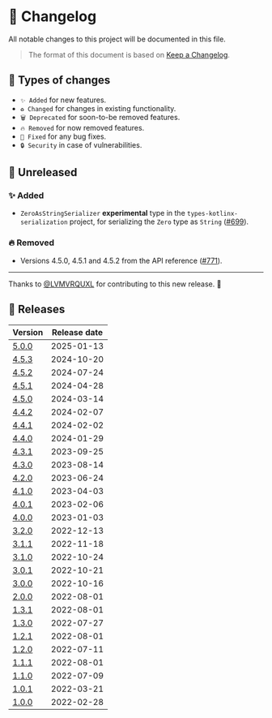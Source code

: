 # 🔄 Changelog

All notable changes to this project will be documented in this file.

> The format of this document is based on
> [Keep a Changelog](https://keepachangelog.com/en/1.1.0).

## 🤔 Types of changes

- `✨ Added` for new features.
- `♻️ Changed` for changes in existing functionality.
- `🗑️ Deprecated` for soon-to-be removed features.
- `🔥 Removed` for now removed features.
- `🐛 Fixed` for any bug fixes.
- `🔒 Security` in case of vulnerabilities.

## 🚧 Unreleased

### ✨ Added

- `ZeroAsStringSerializer` **experimental** type in the
  `types-kotlinx-serialization` project, for serializing the `Zero` type as
  `String` ([#699]).

### 🔥 Removed

- Versions 4.5.0, 4.5.1 and 4.5.2 from the API reference ([#771]).

---

Thanks to [@LVMVRQUXL] for contributing to this new release. 🙏

[@LVMVRQUXL]: https://github.com/LVMVRQUXL
[#699]: https://github.com/kotools/types/issues/699
[#771]: https://github.com/kotools/types/issues/771

## 🔖 Releases

| Version | Release date |
|---------|--------------|
| [5.0.0] | 2025-01-13   |
| [4.5.3] | 2024-10-20   |
| [4.5.2] | 2024-07-24   |
| [4.5.1] | 2024-04-28   |
| [4.5.0] | 2024-03-14   |
| [4.4.2] | 2024-02-07   |
| [4.4.1] | 2024-02-02   |
| [4.4.0] | 2024-01-29   |
| [4.3.1] | 2023-09-25   |
| [4.3.0] | 2023-08-14   |
| [4.2.0] | 2023-06-24   |
| [4.1.0] | 2023-04-03   |
| [4.0.1] | 2023-02-06   |
| [4.0.0] | 2023-01-03   |
| [3.2.0] | 2022-12-13   |
| [3.1.1] | 2022-11-18   |
| [3.1.0] | 2022-10-24   |
| [3.0.1] | 2022-10-21   |
| [3.0.0] | 2022-10-16   |
| [2.0.0] | 2022-08-01   |
| [1.3.1] | 2022-08-01   |
| [1.3.0] | 2022-07-27   |
| [1.2.1] | 2022-08-01   |
| [1.2.0] | 2022-07-11   |
| [1.1.1] | 2022-08-01   |
| [1.1.0] | 2022-07-09   |
| [1.0.1] | 2022-03-21   |
| [1.0.0] | 2022-02-28   |

[5.0.0]: https://github.com/kotools/types/releases/tag/5.0.0
[4.5.3]: https://github.com/kotools/types/releases/tag/4.5.3
[4.5.2]: https://github.com/kotools/types/releases/tag/4.5.2
[4.5.1]: https://github.com/kotools/types/releases/tag/4.5.1
[4.5.0]: https://github.com/kotools/types/releases/tag/4.5.0
[4.4.2]: https://github.com/kotools/types/releases/tag/4.4.2
[4.4.1]: https://github.com/kotools/types/releases/tag/4.4.1
[4.4.0]: https://github.com/kotools/types/releases/tag/4.4.0
[4.3.1]: https://github.com/kotools/types/releases/tag/4.3.1
[4.3.0]: https://github.com/kotools/types/releases/tag/4.3.0
[4.2.0]: https://github.com/kotools/types/releases/tag/4.2.0
[4.1.0]: https://github.com/kotools/types/releases/tag/4.1.0
[4.0.1]: https://github.com/kotools/types/releases/tag/4.0.1
[4.0.0]: https://github.com/kotools/types/releases/tag/4.0.0
[3.2.0]: https://github.com/kotools/libraries/releases/tag/types-v3.2.0
[3.1.1]: https://github.com/kotools/libraries/releases/tag/types-v3.1.1
[3.1.0]: https://github.com/kotools/types-legacy/releases/tag/v3.1.0
[3.0.1]: https://github.com/kotools/types-legacy/releases/tag/v3.0.1
[3.0.0]: https://github.com/kotools/types-legacy/releases/tag/v3.0.0
[2.0.0]: https://github.com/kotools/types-legacy/releases/tag/v2.0.0
[1.3.1]: https://github.com/kotools/types-legacy/releases/tag/v1.3.1
[1.3.0]: https://github.com/kotools/types-legacy/releases/tag/v1.3.0
[1.2.1]: https://github.com/kotools/types-legacy/releases/tag/v1.2.1
[1.2.0]: https://github.com/kotools/types-legacy/releases/tag/v1.2.0
[1.1.1]: https://github.com/kotools/types-legacy/releases/tag/v1.1.1
[1.1.0]: https://github.com/kotools/types-legacy/releases/tag/v1.1.0
[1.0.1]: https://github.com/kotools/types-legacy/releases/tag/v1.0.1
[1.0.0]: https://github.com/kotools/types-legacy/releases/tag/v1.0.0
